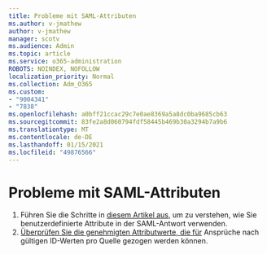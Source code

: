 ```yaml
---
title: Probleme mit SAML-Attributen
ms.author: v-jmathew
author: v-jmathew
manager: scotv
ms.audience: Admin
ms.topic: article
ms.service: o365-administration
ROBOTS: NOINDEX, NOFOLLOW
localization_priority: Normal
ms.collection: Adm_O365
ms.custom:
- "9004341"
- "7838"
ms.openlocfilehash: a0bff21ccac29c7e0ae8369a5a8dc0ba9685cb63
ms.sourcegitcommit: 83fe2a8d060794fdf58445b469b30a3294b7a9b6
ms.translationtype: MT
ms.contentlocale: de-DE
ms.lasthandoff: 01/15/2021
ms.locfileid: "49876566"
---
```

# <a name="issues-with-saml-attributes"></a>Probleme mit SAML-Attributen

1. Führen Sie die Schritte in [diesem Artikel aus,](https://docs.microsoft.com/answers/questions/99054/how-to-use-custom-attributes-in-saml-response.html) um zu verstehen, wie Sie benutzerdefinierte Attribute in der SAML-Antwort verwenden.
2. [Überprüfen Sie die genehmigten Attributwerte, die für](https://docs.microsoft.com/azure/active-directory/develop/active-directory-claims-mapping#table-3-valid-id-values-per-source) Ansprüche nach gültigen ID-Werten pro Quelle gezogen werden können.
